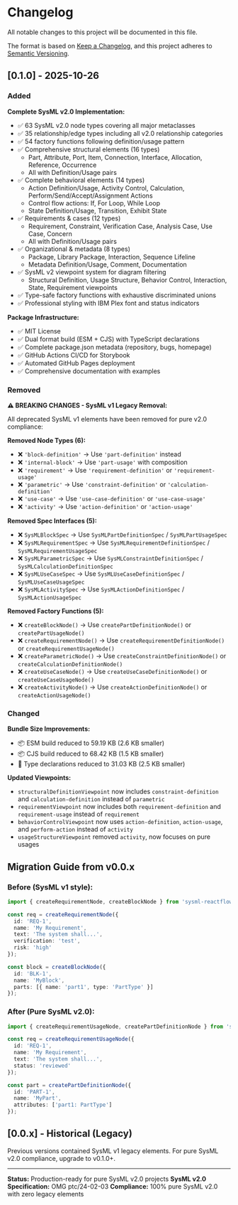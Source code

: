 # Changelog

All notable changes to this project will be documented in this file.

The format is based on [Keep a Changelog](https://keepachangelog.com/en/1.0.0/),
and this project adheres to [Semantic Versioning](https://semver.org/spec/v2.0.0.html).

## [0.1.0] - 2025-10-26

### Added

**Complete SysML v2.0 Implementation:**
- ✅ 63 SysML v2.0 node types covering all major metaclasses
- ✅ 35 relationship/edge types including all v2.0 relationship categories
- ✅ 54 factory functions following definition/usage pattern
- ✅ Comprehensive structural elements (16 types)
  - Part, Attribute, Port, Item, Connection, Interface, Allocation, Reference, Occurrence
  - All with Definition/Usage pairs
- ✅ Complete behavioral elements (14 types)
  - Action Definition/Usage, Activity Control, Calculation, Perform/Send/Accept/Assignment Actions
  - Control flow actions: If, For Loop, While Loop
  - State Definition/Usage, Transition, Exhibit State
- ✅ Requirements & cases (12 types)
  - Requirement, Constraint, Verification Case, Analysis Case, Use Case, Concern
  - All with Definition/Usage pairs
- ✅ Organizational & metadata (8 types)
  - Package, Library Package, Interaction, Sequence Lifeline
  - Metadata Definition/Usage, Comment, Documentation
- ✅ SysML v2 viewpoint system for diagram filtering
  - Structural Definition, Usage Structure, Behavior Control, Interaction, State, Requirement viewpoints
- ✅ Type-safe factory functions with exhaustive discriminated unions
- ✅ Professional styling with IBM Plex font and status indicators

**Package Infrastructure:**
- ✅ MIT License
- ✅ Dual format build (ESM + CJS) with TypeScript declarations
- ✅ Complete package.json metadata (repository, bugs, homepage)
- ✅ GitHub Actions CI/CD for Storybook
- ✅ Automated GitHub Pages deployment
- ✅ Comprehensive documentation with examples

### Removed

**⚠️ BREAKING CHANGES - SysML v1 Legacy Removal:**

All deprecated SysML v1 elements have been removed for pure v2.0 compliance:

**Removed Node Types (6):**
- ❌ `'block-definition'` → Use `'part-definition'` instead
- ❌ `'internal-block'` → Use `'part-usage'` with composition
- ❌ `'requirement'` → Use `'requirement-definition'` or `'requirement-usage'`
- ❌ `'parametric'` → Use `'constraint-definition'` or `'calculation-definition'`
- ❌ `'use-case'` → Use `'use-case-definition'` or `'use-case-usage'`
- ❌ `'activity'` → Use `'action-definition'` or `'action-usage'`

**Removed Spec Interfaces (5):**
- ❌ `SysMLBlockSpec` → Use `SysMLPartDefinitionSpec` / `SysMLPartUsageSpec`
- ❌ `SysMLRequirementSpec` → Use `SysMLRequirementDefinitionSpec` / `SysMLRequirementUsageSpec`
- ❌ `SysMLParametricSpec` → Use `SysMLConstraintDefinitionSpec` / `SysMLCalculationDefinitionSpec`
- ❌ `SysMLUseCaseSpec` → Use `SysMLUseCaseDefinitionSpec` / `SysMLUseCaseUsageSpec`
- ❌ `SysMLActivitySpec` → Use `SysMLActionDefinitionSpec` / `SysMLActionUsageSpec`

**Removed Factory Functions (5):**
- ❌ `createBlockNode()` → Use `createPartDefinitionNode()` or `createPartUsageNode()`
- ❌ `createRequirementNode()` → Use `createRequirementDefinitionNode()` or `createRequirementUsageNode()`
- ❌ `createParametricNode()` → Use `createConstraintDefinitionNode()` or `createCalculationDefinitionNode()`
- ❌ `createUseCaseNode()` → Use `createUseCaseDefinitionNode()` or `createUseCaseUsageNode()`
- ❌ `createActivityNode()` → Use `createActionDefinitionNode()` or `createActionUsageNode()`

### Changed

**Bundle Size Improvements:**
- 📦 ESM build reduced to 59.19 KB (2.6 KB smaller)
- 📦 CJS build reduced to 68.42 KB (1.5 KB smaller)
- 📄 Type declarations reduced to 31.03 KB (2.5 KB smaller)

**Updated Viewpoints:**
- `structuralDefinitionViewpoint` now includes `constraint-definition` and `calculation-definition` instead of `parametric`
- `requirementViewpoint` now includes both `requirement-definition` and `requirement-usage` instead of `requirement`
- `behaviorControlViewpoint` now uses `action-definition`, `action-usage`, and `perform-action` instead of `activity`
- `usageStructureViewpoint` removed `activity`, now focuses on pure usages

## Migration Guide from v0.0.x

### Before (SysML v1 style):
```typescript
import { createRequirementNode, createBlockNode } from 'sysml-reactflow';

const req = createRequirementNode({
  id: 'REQ-1',
  name: 'My Requirement',
  text: 'The system shall...',
  verification: 'test',
  risk: 'high'
});

const block = createBlockNode({
  id: 'BLK-1',
  name: 'MyBlock',
  parts: [{ name: 'part1', type: 'PartType' }]
});
```

### After (Pure SysML v2.0):
```typescript
import { createRequirementUsageNode, createPartDefinitionNode } from 'sysml-reactflow';

const req = createRequirementUsageNode({
  id: 'REQ-1',
  name: 'My Requirement',
  text: 'The system shall...',
  status: 'reviewed'
});

const part = createPartDefinitionNode({
  id: 'PART-1',
  name: 'MyPart',
  attributes: ['part1: PartType']
});
```

## [0.0.x] - Historical (Legacy)

Previous versions contained SysML v1 legacy elements. For pure SysML v2.0 compliance, upgrade to v0.1.0+.

---

**Status:** Production-ready for pure SysML v2.0 projects
**SysML v2.0 Specification:** OMG ptc/24-02-03
**Compliance:** 100% pure SysML v2.0 with zero legacy elements
